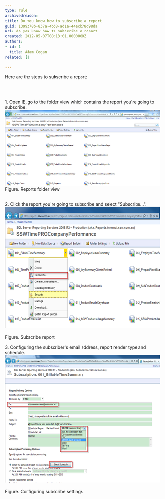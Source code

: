 ```yaml
---
type: rule
archivedreason: 
title: Do you know how to subscribe a report
guid: 1399278b-837a-4b58-ad1a-44ecb78d98da
uri: do-you-know-how-to-subscribe-a-report
created: 2012-05-07T08:13:01.0000000Z
authors:
- id: 1
  title: Adam Cogan
related: []

---
```



​Here are the steps to subscribe a report:<div><br></div>
​
<br><excerpt class='endintro'></excerpt><br>
​1. Open IE, go to the folder view which contains the report you're going to subscribe.<div><img src="reportFolderView.png" alt="reportFolderView.png" class="ssw-rteStyle-ImageArea" style="width:547px;height:247px;" /><div><div class="ssw-rteStyle-FigureNormal">Figure. Reports folder view</div>
<div><br><div><div>2. Click the report you're going to subscribe and select "Subscribe...".</div>
<div><img src="subscribeReport.png" alt="subscribeReport.png" class="ssw-rteStyle-ImageArea" style="width:547px;height:395px;" /> </div>
<div class="ssw-rteStyle-FigureNormal">Figure. Subscribe report</div>
<div class="ssw-rteStyle-FigureNormal"><br></div>
<div>3. Configuring​ the subscriber's email address, report render type and schedule.</div>
<div><img src="configurating settings.png" alt="configurating settings.png" class="ssw-rteStyle-ImageArea" style="width:547px;height:414px;" /> </div>
<div class="ssw-rteStyle-FigureNormal">Figure. Configuring subscribe settings</div>
<div><br><br><br><br><br></div></div></div></div></div>


